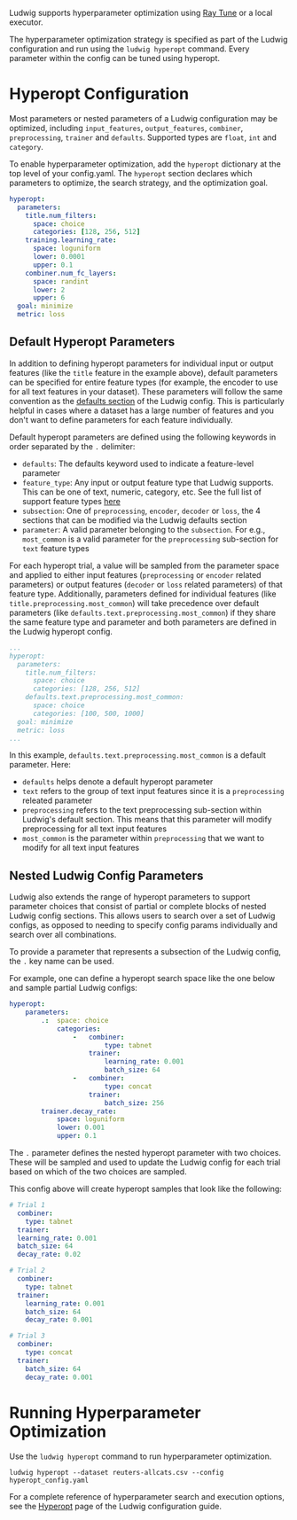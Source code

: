 Ludwig supports hyperparameter optimization using [Ray Tune](https://docs.ray.io/en/latest/tune/index.html) or a local
executor.

The hyperparameter optimization strategy is specified as part of the Ludwig configuration and run using
the `ludwig hyperopt` command. Every parameter within the config can be tuned using hyperopt.

# Hyperopt Configuration

Most parameters or nested parameters of a Ludwig configuration may be optimized, including `input_features`,
`output_features`, `combiner`, `preprocessing`, `trainer` and `defaults`.  Supported types are `float`, `int` and `category`.

To enable hyperparameter optimization, add the `hyperopt` dictionary at the top level of your config.yaml. The
`hyperopt` section declares which parameters to optimize, the search strategy, and the optimization goal.

```yaml title="config.yaml"
hyperopt:
  parameters:
    title.num_filters:
      space: choice
      categories: [128, 256, 512]
    training.learning_rate:
      space: loguniform
      lower: 0.0001
      upper: 0.1
    combiner.num_fc_layers:
      space: randint
      lower: 2
      upper: 6
  goal: minimize
  metric: loss
```

## Default Hyperopt Parameters

In addition to defining hyperopt parameters for individual input or output features (like the `title` feature
in the example above), default parameters can be specified for entire feature types (for example, the encoder
to use for all text features in your dataset). These parameters will follow the same convention as the
[defaults section](../configuration/defaults.md) of the Ludwig config. This is particularly helpful in cases where a dataset has
a large number of features and you don't want to define parameters for each feature individually.

Default hyperopt parameters are defined using the following keywords in order separated by the `.` delimiter:

- `defaults`: The defaults keyword used to indicate a feature-level parameter
- `feature_type`: Any input or output feature type that Ludwig supports. This can be one of text, numeric, category,
etc. See the full list of support feature types [here](../configuration/features/supported_data_types.md)
- `subsection`: One of `preprocessing`, `encoder`, `decoder` or `loss`, the 4 sections that can be modified via the
Ludwig defaults section
- `parameter`: A valid parameter belonging to the `subsection`. For e.g., `most_common` is a valid parameter for the
`preprocessing` sub-section for `text` feature types

For each hyperopt trial, a value will be sampled from the parameter space and applied to either input features
(`preprocessing` or `encoder` related parameters) or output features (`decoder` or `loss` related parameters) of
that feature type. Additionally, parameters defined for individual features (like `title.preprocessing.most_common`)
will take precedence over default parameters (like `defaults.text.preprocessing.most_common`) if they share the
same feature type and parameter and both parameters are defined in the Ludwig hyperopt config.

```yaml title="config.yaml"
...
hyperopt:
  parameters:
    title.num_filters:
      space: choice
      categories: [128, 256, 512]
    defaults.text.preprocessing.most_common:
      space: choice
      categories: [100, 500, 1000]
  goal: minimize
  metric: loss
...
```

In this example, `defaults.text.preprocessing.most_common` is a default parameter. Here:

- `defaults` helps denote a default hyperopt parameter
- `text` refers to the group of text input features since it is a `preprocessing` releated parameter
- `preprocessing` refers to the text preprocessing sub-section within Ludwig's default section. This means that
this parameter will modify preprocessing for all text input features
- `most_common` is the parameter within `preprocessing` that we want to modify for all text input features

## Nested Ludwig Config Parameters

Ludwig also extends the range of hyperopt parameters to support parameter choices that consist of partial or
complete blocks of nested Ludwig config sections. This allows users to search over a set of Ludwig configs, as
opposed to needing to specify config params individually and search over all combinations.

To provide a parameter that represents a subsection of the Ludwig config, the `.` key name can be used.

For example, one can define a hyperopt search space like the one below and sample partial Ludwig configs:

```yaml
hyperopt:
    parameters:
        .:  space: choice
            categories: 
                -   combiner:
                        type: tabnet
                    trainer:
                        learning_rate: 0.001
                        batch_size: 64
                -   combiner:
                        type: concat
                    trainer:
                        batch_size: 256
        trainer.decay_rate:
            space: loguniform
            lower: 0.001
            upper: 0.1
```

The `.` parameter defines the nested hyperopt parameter with two choices. These will be sampled and
used to update the Ludwig config for each trial based on which of the two choices are sampled.

This config above will create hyperopt samples that look like the following:

```yaml
# Trial 1
  combiner:
    type: tabnet
  trainer: 
  learning_rate: 0.001
  batch_size: 64
  decay_rate: 0.02

# Trial 2
  combiner:
    type: tabnet
  trainer: 
    learning_rate: 0.001
    batch_size: 64
    decay_rate: 0.001

# Trial 3
  combiner:
    type: concat
  trainer: 
    batch_size: 64
    decay_rate: 0.001
```

# Running Hyperparameter Optimization

Use the `ludwig hyperopt` command to run hyperparameter optimization.

```
ludwig hyperopt --dataset reuters-allcats.csv --config hyperopt_config.yaml
```

For a complete reference of hyperparameter search and execution options, see the
[Hyperopt](../configuration/hyperparameter_optimization.md) page of the Ludwig configuration guide.
